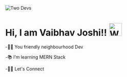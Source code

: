 <img src="https://preview.redd.it/i-drew-this-meme-from-scratch-for-a-month-as-tribute-to-v0-ge6c93zunxab1.png?width=1080&crop=smart&auto=webp&s=0f253cb75b81015d5502b98704101332d4d5a84c" style="max-width: 100%;object-fit: cover; object-position: 100% 0;" alt="Two Devs">
<h1>Hi, I am Vaibhav Joshi!! <img src="https://raw.githubusercontent.com/Tarikul-Islam-Anik/Animated-Fluent-Emojis/master/Emojis/Hand%20gestures/Waving%20Hand%20Medium-Light%20Skin%20Tone.png" alt="Waving Hand Medium-Light Skin Tone" width="40" height="40" style="max-width: 100%; height: auto; max-height: 40px;"></h1>
<p>-👨‍💻 You friendly neighbourhood Dev</p>
<p>-📚 I’m learning MERN Stack</p>
<p>-💪🏼 Let's Connect</p>
